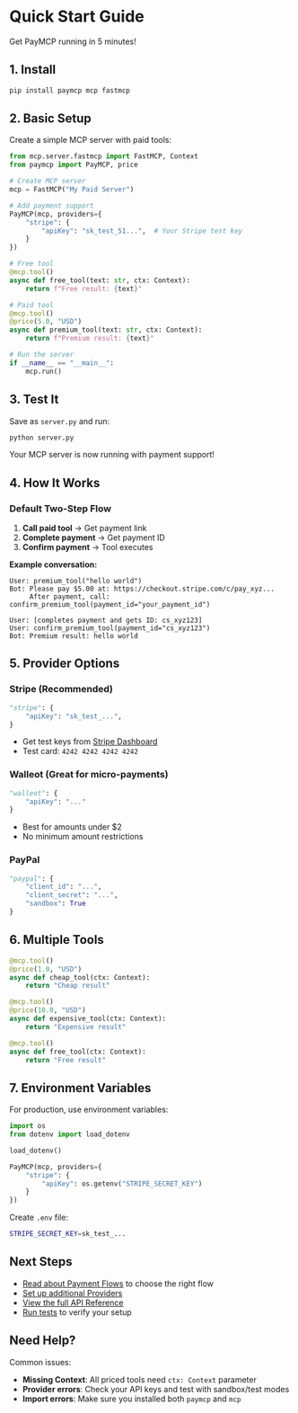 # Quick Start Guide

Get PayMCP running in 5 minutes!

## 1. Install

```bash
pip install paymcp mcp fastmcp
```

## 2. Basic Setup

Create a simple MCP server with paid tools:

```python
from mcp.server.fastmcp import FastMCP, Context
from paymcp import PayMCP, price

# Create MCP server
mcp = FastMCP("My Paid Server")

# Add payment support
PayMCP(mcp, providers={
    "stripe": {
        "apiKey": "sk_test_51...",  # Your Stripe test key
    }
})

# Free tool
@mcp.tool()
async def free_tool(text: str, ctx: Context):
    return f"Free result: {text}"

# Paid tool
@mcp.tool()
@price(5.0, "USD")
async def premium_tool(text: str, ctx: Context):
    return f"Premium result: {text}"

# Run the server
if __name__ == "__main__":
    mcp.run()
```

## 3. Test It

Save as `server.py` and run:

```bash
python server.py
```

Your MCP server is now running with payment support!

## 4. How It Works

### Default Two-Step Flow

1. **Call paid tool** → Get payment link
2. **Complete payment** → Get payment ID
3. **Confirm payment** → Tool executes

**Example conversation:**
```
User: premium_tool("hello world")
Bot: Please pay $5.00 at: https://checkout.stripe.com/c/pay_xyz...
     After payment, call: confirm_premium_tool(payment_id="your_payment_id")

User: [completes payment and gets ID: cs_xyz123]
User: confirm_premium_tool(payment_id="cs_xyz123")
Bot: Premium result: hello world
```

## 5. Provider Options

### Stripe (Recommended)
```python
"stripe": {
    "apiKey": "sk_test_...",
}
```
- Get test keys from [Stripe Dashboard](https://dashboard.stripe.com/test/apikeys)
- Test card: `4242 4242 4242 4242`

### Walleot (Great for micro-payments)
```python
"walleot": {
    "apiKey": "..."
}
```
- Best for amounts under $2
- No minimum amount restrictions

### PayPal
```python
"paypal": {
    "client_id": "...",
    "client_secret": "...",
    "sandbox": True
}
```

## 6. Multiple Tools

```python
@mcp.tool()
@price(1.0, "USD")
async def cheap_tool(ctx: Context):
    return "Cheap result"

@mcp.tool()
@price(10.0, "USD")
async def expensive_tool(ctx: Context):
    return "Expensive result"

@mcp.tool()
async def free_tool(ctx: Context):
    return "Free result"
```

## 7. Environment Variables

For production, use environment variables:

```python
import os
from dotenv import load_dotenv

load_dotenv()

PayMCP(mcp, providers={
    "stripe": {
        "apiKey": os.getenv("STRIPE_SECRET_KEY")
    }
})
```

Create `.env` file:
```bash
STRIPE_SECRET_KEY=sk_test_...
```

## Next Steps

- [Read about Payment Flows](payment-flows.md) to choose the right flow
- [Set up additional Providers](providers.md)
- [View the full API Reference](api.md)
- [Run tests](testing.md) to verify your setup

## Need Help?

Common issues:
- **Missing Context**: All priced tools need `ctx: Context` parameter
- **Provider errors**: Check your API keys and test with sandbox/test modes
- **Import errors**: Make sure you installed both `paymcp` and `mcp`